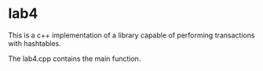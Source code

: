 lab4
====

This is a c++ implementation of a library capable of performing transactions with hashtables.

The lab4.cpp contains the main function.
